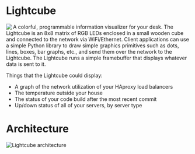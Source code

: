 Lightcube
=========

<img align=left padding=8 src="https://dl.dropboxusercontent.com/u/16837290/output.chrissnell.com/color_8x8_matrix.jpg" />
A colorful, programmable information visualizer for your desk.  The Lightcube is an 8x8 matrix
of RGB LEDs enclosed in a small wooden cube and connected to the network via WiFi/Ethernet.
Client applications can use a simple Python library to draw simple graphics primitives such as
dots, lines, boxes, bar graphs, etc., and send them over the network to the Lightcube.   The Lightcube
runs a simple framebuffer that displays whatever data is sent to it.   

Things that the Lightcube could display:

* A graph of the network utilization of your HAproxy load balancers
* The temperature outside your house
* The status of your code build after the most recent commit
* Up/down status of all of your servers, by server type

Architecture
============

![Lightcube architecture](https://raw.github.com/chrissnell/Lightcube/master/LightcubeArchitecture.png)
